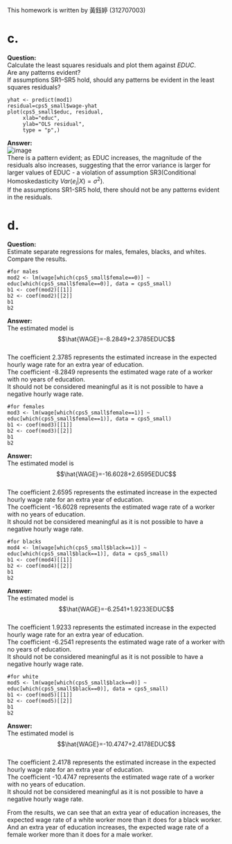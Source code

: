 This homework is written by  黃鈺婷 (312707003)
# c.  
**Question:**  
Calculate the least squares residuals and plot them against $EDUC$.  
Are any patterns evident?  
If assumptions SR1–SR5 hold, should any patterns be evident in the least squares residuals?
```{r}
yhat <- predict(mod1)
residual=cps5_small$wage-yhat 
plot(cps5_small$educ, residual, 
     xlab="educ", 
     ylab="OLS residual", 
     type = "p",)
```
  
  **Answer:**  
![image](https://github.com/HWTeng-Course/202402-Financial-Econometrics/assets/150406955/f65f4c9c-c8f8-4c91-88d4-f4b80d413c28)  
There is a pattern evident; as EDUC increases, the magnitude of the residuals also increases, suggesting that the error variance is larger for larger values of EDUC - a violation of assumption SR3(Conditional Homoskedasticity $Var(e_i|X)=\sigma^2$).  
If the assumptions SR1-SR5 hold, there should not be any patterns evident in the residuals.

# d.  
**Question:**  
Estimate separate regressions for males, females, blacks, and whites.  
Compare the results.
```{r}
#for males
mod2 <- lm(wage[which(cps5_small$female==0)] ~ educ[which(cps5_small$female==0)], data = cps5_small)
b1 <- coef(mod2)[[1]]
b2 <- coef(mod2)[[2]]
b1
b2
```
**Answer:**   
The estimated model is $$\hat{WAGE}=-8.2849+2.3785EDUC$$  
The coefficient 2.3785 represents the estimated increase in the expected hourly wage rate for an extra year of education.  
The coefficient -8.2849 represents the estimated wage rate of a worker with no years of education.  
It should not be considered meaningful as it is not possible to have a negative hourly wage rate.

```{r}
#for females
mod3 <- lm(wage[which(cps5_small$female==1)] ~ educ[which(cps5_small$female==1)], data = cps5_small)
b1 <- coef(mod3)[[1]]
b2 <- coef(mod3)[[2]]
b1
b2
```
**Answer:**  
The estimated model is $$\hat{WAGE}=-16.6028+2.6595EDUC$$  
The coefficient 2.6595 represents the estimated increase in the expected hourly wage rate for an extra year of education.  
The coefficient -16.6028 represents the estimated wage rate of a worker with no years of education.  
It should not be considered meaningful as it is not possible to have a negative hourly wage rate.

```{r}
#for blacks
mod4 <- lm(wage[which(cps5_small$black==1)] ~ educ[which(cps5_small$black==1)], data = cps5_small)
b1 <- coef(mod4)[[1]]
b2 <- coef(mod4)[[2]]
b1
b2
```
**Answer:**   
The estimated model is $$\hat{WAGE}=-6.2541+1.9233EDUC$$  
The coefficient 1.9233 represents the estimated increase in the expected hourly wage rate for an extra year of education.  
The coefficient -6.2541 represents the estimated wage rate of a worker with no years of education.  
It should not be considered meaningful as it is not possible to have a negative hourly wage rate.

```{r}
#for white
mod5 <- lm(wage[which(cps5_small$black==0)] ~ educ[which(cps5_small$black==0)], data = cps5_small)
b1 <- coef(mod5)[[1]]
b2 <- coef(mod5)[[2]]
b1
b2
```
**Answer:**   
The estimated model is $$\hat{WAGE}=-10.4747+2.4178EDUC$$  
The coefficient 2.4178 represents the estimated increase in the expected hourly wage rate for an extra year of education.  
The coefficient -10.4747 represents the estimated wage rate of a worker with no years of education.  
It should not be considered meaningful as it is not possible to have a negative hourly wage rate.  
  
  From the results, we can see that an extra year of education increases, the expected wage rate of a white worker more than it  does for a black  worker.  
And an extra year of education increases, the expected wage rate of a female worker more than it does for a male worker.
